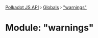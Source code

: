 [Polkadot JS API](../README.md) › [Globals](../globals.md) › ["warnings"](_warnings_.md)

# Module: "warnings"


